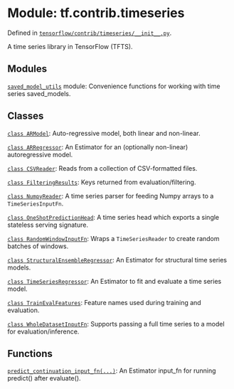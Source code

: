 <div itemscope itemtype="http://developers.google.com/ReferenceObject">
<meta itemprop="name" content="tf.contrib.timeseries" />
<meta itemprop="path" content="Stable" />
</div>

# Module: tf.contrib.timeseries



Defined in [`tensorflow/contrib/timeseries/__init__.py`](https://www.tensorflow.org/code/tensorflow/contrib/timeseries/__init__.py).

A time series library in TensorFlow (TFTS).






## Modules

[`saved_model_utils`](../../tf/contrib/timeseries/saved_model_utils.md) module: Convenience functions for working with time series saved_models.

## Classes

[`class ARModel`](../../tf/contrib/timeseries/ARModel.md): Auto-regressive model, both linear and non-linear.

[`class ARRegressor`](../../tf/contrib/timeseries/ARRegressor.md): An Estimator for an (optionally non-linear) autoregressive model.

[`class CSVReader`](../../tf/contrib/timeseries/CSVReader.md): Reads from a collection of CSV-formatted files.

[`class FilteringResults`](../../tf/contrib/timeseries/FilteringResults.md): Keys returned from evaluation/filtering.

[`class NumpyReader`](../../tf/contrib/timeseries/NumpyReader.md): A time series parser for feeding Numpy arrays to a `TimeSeriesInputFn`.

[`class OneShotPredictionHead`](../../tf/contrib/timeseries/OneShotPredictionHead.md): A time series head which exports a single stateless serving signature.

[`class RandomWindowInputFn`](../../tf/contrib/timeseries/RandomWindowInputFn.md): Wraps a `TimeSeriesReader` to create random batches of windows.

[`class StructuralEnsembleRegressor`](../../tf/contrib/timeseries/StructuralEnsembleRegressor.md): An Estimator for structural time series models.

[`class TimeSeriesRegressor`](../../tf/contrib/timeseries/TimeSeriesRegressor.md): An Estimator to fit and evaluate a time series model.

[`class TrainEvalFeatures`](../../tf/contrib/timeseries/TrainEvalFeatures.md): Feature names used during training and evaluation.

[`class WholeDatasetInputFn`](../../tf/contrib/timeseries/WholeDatasetInputFn.md): Supports passing a full time series to a model for evaluation/inference.

## Functions

[`predict_continuation_input_fn(...)`](../../tf/contrib/timeseries/predict_continuation_input_fn.md): An Estimator input_fn for running predict() after evaluate().

